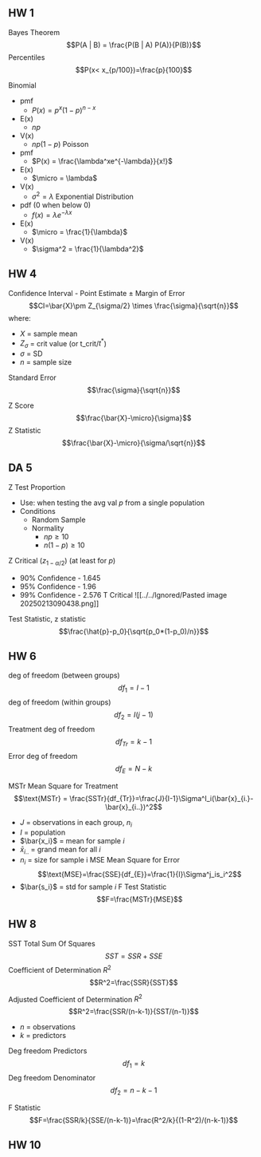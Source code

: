 ## HW 1
Bayes Theorem
$$P(A | B) = \frac{P(B | A) P(A)}{P(B)}$$
Percentiles
$$P(x< x_{p/100})=\frac{p}{100}$$

Binomial 
- pmf
	- $P(x) = p^x(1-p)^{n-x}$
- E(x)
	- $np$
- V(x)
	- $np(1-p)$
Poisson 
- pmf
	- $P(x) = \frac{\lambda^xe^{-\lambda}}{x!}$
- E(x)
	- $\micro = \lambda$
- V(x)
	- $\sigma^2 = \lambda$
Exponential Distribution
- pdf (0 when below 0)
	- $f(x) = \lambda e^{-\lambda x}$
- E(x)
	- $\micro = \frac{1}{\lambda}$
- V(x)
	- $\sigma^2 = \frac{1}{\lambda^2}$


## HW 4
Confidence Interval - Point Estimate $\pm$ Margin of Error
$$CI=\bar{X}\pm Z_{\sigma/2} \times \frac{\sigma}{\sqrt{n}}$$
where:
- $X$ = sample mean
- $Z_\sigma$ = crit value (or t_crit/$t^*$)
- $\sigma$ = SD
- $n$ = sample size

Standard Error
$$\frac{\sigma}{\sqrt{n}}$$

Z Score
$$\frac{\bar{X}-\micro}{\sigma}$$
Z Statistic
$$\frac{\bar{X}-\micro}{\sigma/\sqrt{n}}$$
## DA 5
Z Test Proportion
- Use: when testing the avg val $p$ from a single population
- Conditions
	- Random Sample
	- Normality
		- $np \geq 10$
		- $n(1-p) \geq 10$

Z Critical ($z_{1-\alpha/2}$) (at least for $p$)
- 90% Confidence - 1.645
- 95% Confidence - 1.96
- 99% Confidence - 2.576
T Critical
![[../../Ignored/Pasted image 20250213090438.png]]

Test Statistic, z statistic
$$\frac{\hat{p}-p_0}{\sqrt{p_0*(1-p_0)/n}}$$

## HW 6
deg of freedom (between groups) $$df_{1}=I-1$$
deg of freedom (within groups)$$df_{2}=I(j-1)$$
Treatment deg of freedom $$df_{Tr}=k-1$$
Error deg of freedom $$df_{E}=N-k$$

MSTr Mean Square for Treatment
$$\text{MSTr} = \frac{SSTr}{df_{Tr}}=\frac{J}{I-1}\Sigma^I_i(\bar{x}_{i.}-\bar{x}_{i..})^2$$
- $J$ = observations in each group, $n_i$
- $I$ = population
- $\bar{x_i}$ = mean for sample $i$
- $\bar{x}_{i..}$ = grand mean for all $i$
- $n_i$ = size for sample i
MSE Mean Square for Error
$$\text{MSE}=\frac{SSE}{df_{E}}=\frac{1}{I}\Sigma^j_is_i^2$$
- $\bar{s_i}$ = std for sample $i$
F Test Statistic
$$F=\frac{MSTr}{MSE}$$
## HW 8
SST Total Sum Of Squares
$$SST=SSR + SSE$$
Coefficient of Determination $R^2$
$$R^2=\frac{SSR}{SST}$$

Adjusted Coefficient of Determination $R^2$
$$R^2=\frac{SSR/(n-k-1)}{SST/(n-1)}$$
- $n$ = observations
- $k$ = predictors

Deg freedom Predictors$$df_1=k$$
Deg freedom Denominator$$df_2=n-k-1$$

F Statistic
$$F=\frac{SSR/k}{SSE/(n-k-1)}=\frac{R^2/k}{(1-R^2)/(n-k-1)}$$

## HW 10